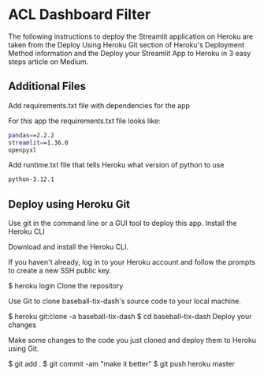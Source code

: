 # ACL Dashboard Filter

The following instructions to deploy the Streamlit application on Heroku are taken from the Deploy Using Heroku Git section of Heroku's Deployment Method information and the Deploy your Streamlit App to Heroku in 3 easy steps article on Medium.

## Additional Files 
Add requirements.txt file with dependencies for the app

For this app the requirements.txt file looks like: 
```bash
pandas==2.2.2
streamlit==1.36.0
openpyxl
```

Add runtime.txt file that tells Heroku what version of python to use

```bash
python-3.12.1
```


## Deploy using Heroku Git
Use git in the command line or a GUI tool to deploy this app. Install the Heroku CLI

Download and install the Heroku CLI.

If you haven't already, log in to your Heroku account and follow the prompts to create a new SSH public key.

$ heroku login
Clone the repository

Use Git to clone baseball-tix-dash's source code to your local machine.

$ heroku git:clone -a baseball-tix-dash 
$ cd baseball-tix-dash
Deploy your changes

Make some changes to the code you just cloned and deploy them to Heroku using Git.

$ git add .
$ git commit -am "make it better"
$ git push heroku master
